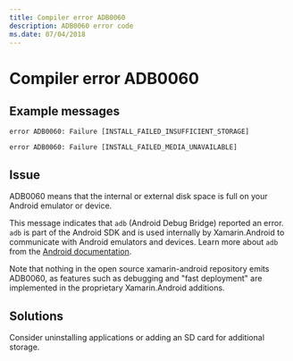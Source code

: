 ```yaml
---
title: Compiler error ADB0060
description: ADB0060 error code
ms.date: 07/04/2018
---
```

# Compiler error ADB0060

## Example messages

```
error ADB0060: Failure [INSTALL_FAILED_INSUFFICIENT_STORAGE]
```

```
error ADB0060: Failure [INSTALL_FAILED_MEDIA_UNAVAILABLE]
```

## Issue

ADB0060 means that the internal or external disk space is full on
your Android emulator or device.

This message indicates that `adb` (Android Debug Bridge) reported an
error. `adb` is part of the Android SDK and is used internally by
Xamarin.Android to communicate with Android emulators and devices.
Learn more about `adb` from the [Android documentation][adb].

Note that nothing in the open source xamarin-android repository
emits ADB0060, as features such as debugging and "fast deployment"
are implemented in the proprietary Xamarin.Android additions.

## Solutions

Consider uninstalling applications or adding an SD card for additional
storage.

[adb]: https://developer.android.com/studio/command-line/adb
